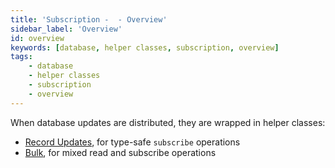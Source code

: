 ```yaml
---
title: 'Subscription -  - Overview'
sidebar_label: 'Overview'
id: overview
keywords: [database, helper classes, subscription, overview]
tags:
    - database
    - helper classes
    - subscription
    - overview
---
```


When database updates are distributed, they are wrapped in helper classes: 

- [Record Updates](/database/helper-classes/subscription/record-update/), for type-safe `subscribe` operations
- [Bulk](/database/helper-classes/subscription/bulk/), for mixed read and subscribe operations
